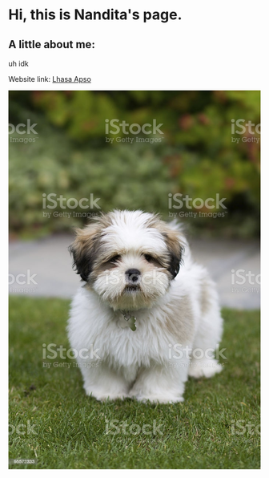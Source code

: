 # Hi, this is Nandita's page.
## A little about me:
uh idk

Website link: [Lhasa Apso](https://en.wikipedia.org/wiki/Lhasa_Apso)

![Image](https://github.com/sos-nandita/cse15l-lab-reports/blob/main/lhasa%20test%20imafe.jpg)

